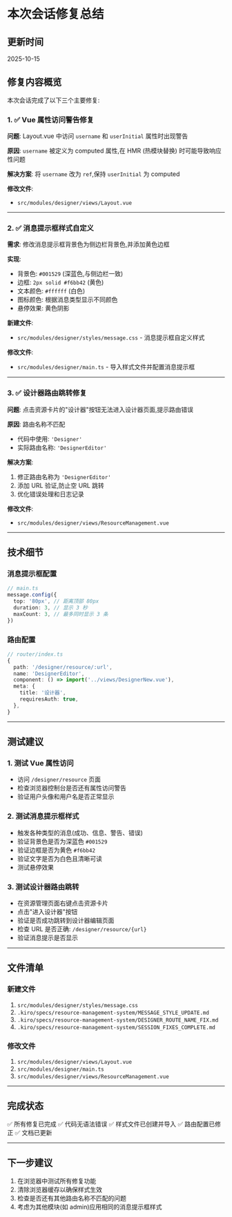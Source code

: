 # 本次会话修复总结

## 更新时间

2025-10-15

## 修复内容概览

本次会话完成了以下三个主要修复:

### 1. ✅ Vue 属性访问警告修复

**问题**: Layout.vue 中访问 `username` 和 `userInitial` 属性时出现警告

**原因**: `username` 被定义为 computed 属性,在 HMR (热模块替换) 时可能导致响应性问题

**解决方案**: 将 `username` 改为 `ref`,保持 `userInitial` 为 computed

**修改文件**:

- `src/modules/designer/views/Layout.vue`

---

### 2. ✅ 消息提示框样式自定义

**需求**: 修改消息提示框背景色为侧边栏背景色,并添加黄色边框

**实现**:

- 背景色: `#001529` (深蓝色,与侧边栏一致)
- 边框: `2px solid #f6bb42` (黄色)
- 文本颜色: `#ffffff` (白色)
- 图标颜色: 根据消息类型显示不同颜色
- 悬停效果: 黄色阴影

**新建文件**:

- `src/modules/designer/styles/message.css` - 消息提示框自定义样式

**修改文件**:

- `src/modules/designer/main.ts` - 导入样式文件并配置消息提示框

---

### 3. ✅ 设计器路由跳转修复

**问题**: 点击资源卡片的"设计器"按钮无法进入设计器页面,提示路由错误

**原因**: 路由名称不匹配

- 代码中使用: `'Designer'`
- 实际路由名称: `'DesignerEditor'`

**解决方案**:

1. 修正路由名称为 `'DesignerEditor'`
2. 添加 URL 验证,防止空 URL 跳转
3. 优化错误处理和日志记录

**修改文件**:

- `src/modules/designer/views/ResourceManagement.vue`

---

## 技术细节

### 消息提示框配置

```typescript
// main.ts
message.config({
  top: '80px', // 距离顶部 80px
  duration: 3, // 显示 3 秒
  maxCount: 3, // 最多同时显示 3 条
})
```

### 路由配置

```typescript
// router/index.ts
{
  path: '/designer/resource/:url',
  name: 'DesignerEditor',
  component: () => import('../views/DesignerNew.vue'),
  meta: {
    title: '设计器',
    requiresAuth: true,
  },
}
```

---

## 测试建议

### 1. 测试 Vue 属性访问

- 访问 `/designer/resource` 页面
- 检查浏览器控制台是否还有属性访问警告
- 验证用户头像和用户名是否正常显示

### 2. 测试消息提示框样式

- 触发各种类型的消息(成功、信息、警告、错误)
- 验证背景色是否为深蓝色 `#001529`
- 验证边框是否为黄色 `#f6bb42`
- 验证文字是否为白色且清晰可读
- 测试悬停效果

### 3. 测试设计器路由跳转

- 在资源管理页面右键点击资源卡片
- 点击"进入设计器"按钮
- 验证是否成功跳转到设计器编辑页面
- 检查 URL 是否正确: `/designer/resource/{url}`
- 验证消息提示是否显示

---

## 文件清单

### 新建文件

1. `src/modules/designer/styles/message.css`
2. `.kiro/specs/resource-management-system/MESSAGE_STYLE_UPDATE.md`
3. `.kiro/specs/resource-management-system/DESIGNER_ROUTE_NAME_FIX.md`
4. `.kiro/specs/resource-management-system/SESSION_FIXES_COMPLETE.md`

### 修改文件

1. `src/modules/designer/views/Layout.vue`
2. `src/modules/designer/main.ts`
3. `src/modules/designer/views/ResourceManagement.vue`

---

## 完成状态

✅ 所有修复已完成
✅ 代码无语法错误
✅ 样式文件已创建并导入
✅ 路由配置已修正
✅ 文档已更新

---

## 下一步建议

1. 在浏览器中测试所有修复功能
2. 清除浏览器缓存以确保样式生效
3. 检查是否还有其他路由名称不匹配的问题
4. 考虑为其他模块(如 admin)应用相同的消息提示框样式
